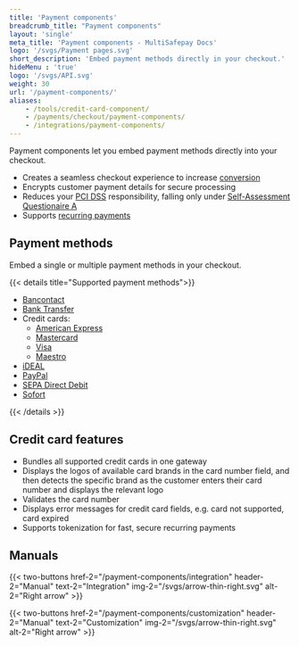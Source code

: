 ```yaml
---
title: 'Payment components'
breadcrumb_title: "Payment components"
layout: 'single'
meta_title: 'Payment components - MultiSafepay Docs'
logo: '/svgs/Payment pages.svg'
short_description: 'Embed payment methods directly in your checkout.'
hideMenu : 'true'
logo: '/svgs/API.svg'
weight: 30
url: '/payment-components/'
aliases:
    - /tools/credit-card-component/
    - /payments/checkout/payment-components/
    - /integrations/payment-components/
---
```

Payment components let you embed payment methods directly into your checkout.

- Creates a seamless checkout experience to increase [conversion](/glossaries/multisafepay-glossary/#conversion-rate)
- Encrypts customer payment details for secure processing
- Reduces your [PCI DSS](/payment-regulations/pci-dss/) responsibility, falling only under [Self-Assessment Questionaire A](https://www.pcisecuritystandards.org/documents/SAQ_A_v3.pdf)
- Supports [recurring payments](/payments/features/tokenization/)

## Payment methods

Embed a single or multiple payment methods in your checkout.

{{< details title="Supported payment methods">}}

- [Bancontact](/payment-methods/bancontact/)
- [Bank Transfer](/payment-methods/bank-transfer/)
- Credit cards:  
    - [American Express](/payment-methods/amex/)
    - [Mastercard](/payment-methods/mastercard/)
    - [Visa](/payment-methods/visa/)
    - [Maestro](/payment-methods/maestro/)
- [iDEAL](/payment-methods/ideal/)
- [PayPal](/payment-methods/paypal/)
- [SEPA Direct Debit](/payment-methods/sepa-direct-debit/)
- [Sofort](/payment-methods/sofort/)

{{< /details >}}

## Credit card features

- Bundles all supported credit cards in one gateway
- Displays the logos of available card brands in the card number field, and then detects the specific brand as the customer enters their card number and displays the relevant logo
- Validates the card number
- Displays error messages for credit card fields, e.g. card not supported, card expired
- Supports tokenization for fast, secure recurring payments

## Manuals 
{{< two-buttons href-2="/payment-components/integration" header-2="Manual" text-2="Integration" img-2="/svgs/arrow-thin-right.svg" alt-2="Right arrow" >}}

{{< two-buttons href-2="/payment-components/customization" header-2="Manual" text-2="Customization" img-2="/svgs/arrow-thin-right.svg" alt-2="Right arrow" >}}
